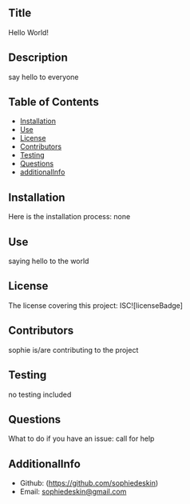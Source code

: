 
 
## Title 
Hello World!

## Description
say hello to everyone

## Table of Contents
- [Installation](#installation)
- [Use](#use)
- [License](#license)
- [Contributors](#contributors)
- [Testing](#tests)
- [Questions](#questions)
- [additionalInfo](#AdditionalInfo)

## Installation
Here is the installation process: none

## Use
saying hello to the world

## License
The license covering this project: ISC![licenseBadge]

## Contributors
sophie is/are contributing to the project

## Testing
no testing included

## Questions
What to do if you have an issue: call for help

## AdditionalInfo
- Github: (https://github.com/sophiedeskin)
- Email: sophiedeskin@gmail.com
